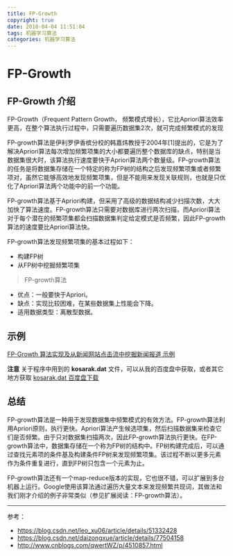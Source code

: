 ```yaml
---
title: FP-Growth
copyright: true
date: 2018-04-04 11:51:04
tags: 机器学习算法
categories: 机器学习算法
---
```

# FP-Growth

## FP-Growth 介绍
FP-Growth（Frequent Pattern Growth， 频繁模式增长），它比Apriori算法效率更高，在整个算法执行过程中，只需要遍历数据集2次，就可完成频繁模式的发现

FP-growth算法是伊利罗伊香槟分校的韩嘉炜教授于2004年[1]提出的，它是为了解决Apriori算法每次增加频繁项集的大小都要遍历整个数据库的缺点，特别是当数据集很大时，该算法执行速度要快于Apriori算法两个数量级。FP-growth算法的任务是将数据集存储在一个特定的称为FP树的结构之后发现频繁项集或者频繁项对，虽然它能够高效地发现频繁项集，但是不能用来发现关联规则，也就是只优化了Apriori算法两个功能中的前一个功能。

FP-growth算法基于Apriori构建，但采用了高级的数据结构减少扫描次数，大大加快了算法速度。FP-growth算法只需要对数据库进行两次扫描，而Apriori算法对于每个潜在的频繁项集都会扫描数据集判定给定模式是否频繁，因此FP-growth算法的速度要比Apriori算法快。

FP-growth算法发现频繁项集的基本过程如下：
- 构建FP树
- 从FP树中挖掘频繁项集

> FP-growth算法
  * 优点：一般要快于Apriori。
  * 缺点：实现比较困难，在某些数据集上性能会下降。
  * 适用数据类型：离散型数据。

## 示例
  [FP-Growth 算法实现及从新闻网站点击流中挖掘新闻报道 示例](https://github.com/yorkLiu/KeepReading/blob/master/%E6%9C%BA%E5%99%A8%E5%AD%A6%E4%B9%A0%E5%AE%9E%E6%88%98Peter%E8%91%97-%E7%AC%94%E8%AE%B0/Code/FP-Growth.ipynb)

  **注意** 关于程序中用到的 **kosarak.dat** 文件，可以从我的百度盘中获取，或者其它地方获取
  [kosarak.dat 百度盘下载](https://pan.baidu.com/s/17eH1kMEV3wzsdLAiz1KVTQ)

## 总结
FP-growth算法是一种用于发现数据集中频繁模式的有效方法。FP-growth算法利用Apriori原则，执行更快。Apriori算法产生候选项集，然后扫描数据集来检查它们是否频繁。由于只对数据集扫描两次，因此FP-growth算法执行更快。在FP-growth算法中，数据集存储在一个称为FP树的结构中。FP树构建完成后，可以通过查找元素项的条件基及构建条件FP树来发现频繁项集。该过程不断以更多元素作为条件重复进行，直到FP树只包含一个元素为止。

FP-growth算法还有一个map-reduce版本的实现，它也很不错，可以扩展到多台机器上运行。Google使用该算法通过遍历大量文本来发现频繁共现词，其做法和我们刚才介绍的例子非常类似（参见扩展阅读：FP-growth算法）。

--------------
参考：
* https://blog.csdn.net/leo_xu06/article/details/51332428
* https://blog.csdn.net/daizongxue/article/details/77504158
* http://www.cnblogs.com/qwertWZ/p/4510857.html
